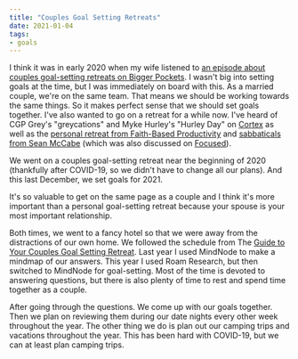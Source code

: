 ```yaml
---
title: "Couples Goal Setting Retreats"
date: 2021-01-04
tags:
- goals
---
```


I think it was in early 2020 when my wife listened to [an episode about couples goal-setting retreats on Bigger Pockets](https://www.biggerpockets.com/blog/biggerpockets-podcast-362-jay-wendy-papasan). I wasn't big into setting goals at the time, but I was immediately on board with this. As a married couple, we're on the same team. That means we should be working towards the same things. So it makes perfect sense that we should set goals together. I've also wanted to go on a retreat for a while now. I've heard of CGP Grey's "greycations" and Myke Hurley's "Hurley Day" on [Cortex](https://www.relay.fm/cortex) as well as the [personal retreat from Faith-Based Productivity](https://courses.faithbasedproductivity.com/p/personal-retreat-handbook) and [sabbaticals from Sean McCabe](https://sabbatical.blog/about/) (which was also discussed on [Focused](https://www.relay.fm/focused/101)).

We went on a couples goal-setting retreat near the beginning of 2020 (thankfully after COVID-19, so we didn't have to change all our plans). And this last December, we set goals for 2021.

It's so valuable to get on the same page as a couple and I think it's more important than a personal goal-setting retreat because your spouse is your most important relationship.

Both times, we went to a fancy hotel so that we were away from the distractions of our own home. We followed the schedule from The [Guide to Your Couples Goal Setting Retreat](https://www.the1thing.com/wp-content/uploads/2018/10/TheONEThing_KickAssGuidetoDIYCouplesGoalSettingRetreat.pdf). Last year I used MindNode to make a mindmap of our answers. This year I used Roam Research, but then switched to MindNode for goal-setting. Most of the time is devoted to answering questions, but there is also plenty of time to rest and spend time together as a couple.

After going through the questions. We come up with our goals together. Then we plan on reviewing them during our date nights every other week throughout the year. The other thing we do is plan out our camping trips and vacations throughout the year. This has been hard with COVID-19, but we can at least plan camping trips.
